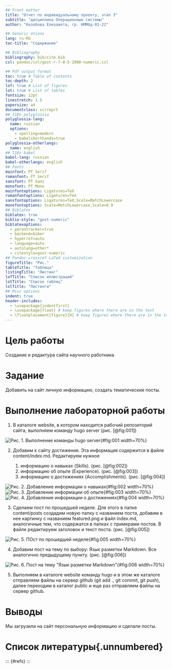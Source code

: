 ```yaml
---
## Front matter
title: "Отчет по индивидуальному проекту, этап 3"
subtitle: "дисциплина Операционные системы"
author: "Колобова Елизавета, гр. НММбд-01-22"

## Generic otions
lang: ru-RU
toc-title: "Содержание"

## Bibliography
bibliography: bib/cite.bib
csl: pandoc/csl/gost-r-7-0-5-2008-numeric.csl

## Pdf output format
toc: true # Table of contents
toc-depth: 2
lof: true # List of figures
lot: true # List of tables
fontsize: 12pt
linestretch: 1.5
papersize: a4
documentclass: scrreprt
## I18n polyglossia
polyglossia-lang:
  name: russian
  options:
	- spelling=modern
	- babelshorthands=true
polyglossia-otherlangs:
  name: english
## I18n babel
babel-lang: russian
babel-otherlangs: english
## Fonts
mainfont: PT Serif
romanfont: PT Serif
sansfont: PT Sans
monofont: PT Mono
mainfontoptions: Ligatures=TeX
romanfontoptions: Ligatures=TeX
sansfontoptions: Ligatures=TeX,Scale=MatchLowercase
monofontoptions: Scale=MatchLowercase,Scale=0.9
## Biblatex
biblatex: true
biblio-style: "gost-numeric"
biblatexoptions:
  - parentracker=true
  - backend=biber
  - hyperref=auto
  - language=auto
  - autolang=other*
  - citestyle=gost-numeric
## Pandoc-crossref LaTeX customization
figureTitle: "Рис."
tableTitle: "Таблица"
listingTitle: "Листинг"
lofTitle: "Список иллюстраций"
lotTitle: "Список таблиц"
lolTitle: "Листинги"
## Misc options
indent: true
header-includes:
  - \usepackage{indentfirst}
  - \usepackage{float} # keep figures where there are in the text
  - \floatplacement{figure}{H} # keep figures where there are in the text
---
```


# Цель работы

Создание и редактура сайта научного работника

# Задание

Добавить на сайт личную информацию, создать тематические посты.

# Выполнение лабораторной работы
1. В каталоге website, в котором находится рабочий репозиторий сайта, выполняем команду hugo server (рис. [@fig:001])

![Рис. 1. Выполнение команды hugo server](image/к1.png){#fig:001 width=70%}

2. Добавим к сайту достижения. Эта информация содержится в файле content/index.md. Редактируем нужное

   1. информацию о навыках (Skills). (рис. [@fig:002])
   2. информацию об опыте (Experience). (рис. [@fig:003])
   3. информацию о достижениях (Accomplishments). (рис. [@fig:004])
   
![Рис. 2. Добавление информации о навыках](image/к2.png){#fig:002 width=70%}
![Рис. 3. Добавление информации об опыте](image/к3.png){#fig:003 width=70%}
![Рис. 4. Добавление информации о достижениях](image/к4.png){#fig:004 width=70%}

3. Сделаем пост по прошедшей неделе. Для этого в папке content/posts создадим новую папку с названием поста, добавим в нее картинку с названием featured.png и файл index.md, аналогичные тем, что содержатся в папках с примерами постов. В файле редактируем заголовок и текст поста. (рис. [@fig:005])

![Рис. 5. ПОст по прошедшей неделе](image/к5.png){#fig:005 width=70%}

4. Добавим пост на тему по выбору: Язык разметки Markdown. Все аналогично предыдущему пункту.
(рис. [@fig:006])

![Рис. 6. Пост на тему "Язык разметки Markdown"](image/к6.png){#fig:006 width=70%}

5. Выполняем в каталоге website команду hugo и в этом же каталоге отправляем файлы на сервер github (git add ., git commit, git push), далее переходим в каталог public и еще раз отправляем файлы на сервер github.

# Выводы

Мы загрузили на сайт персональную информацию и сделали посты.

# Список литературы{.unnumbered}

::: {#refs}
:::
